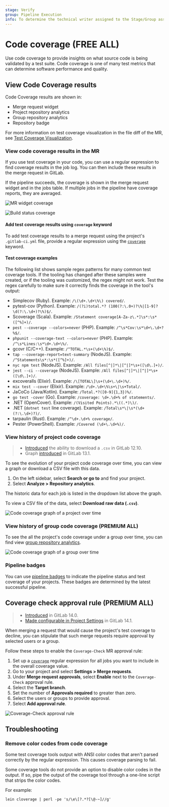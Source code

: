 ```yaml
---
stage: Verify
group: Pipeline Execution
info: To determine the technical writer assigned to the Stage/Group associated with this page, see https://handbook.gitlab.com/handbook/product/ux/technical-writing/#assignments
---
```


# Code coverage **(FREE ALL)**

Use code coverage to provide insights on what source code is being validated by a test suite. Code coverage is one of many test metrics that can determine software performance and quality.

## View Code Coverage results

Code Coverage results are shown in:

- Merge request widget
- Project repository analytics
- Group repository analytics
- Repository badge

For more information on test coverage visualization in the file diff of the MR, see [Test Coverage Visualization](test_coverage_visualization.md).

### View code coverage results in the MR

If you use test coverage in your code, you can use a regular expression to
find coverage results in the job log. You can then include these results
in the merge request in GitLab.

If the pipeline succeeds, the coverage is shown in the merge request widget and
in the jobs table. If multiple jobs in the pipeline have coverage reports, they are
averaged.

![MR widget coverage](img/pipelines_test_coverage_mr_widget.png)

![Build status coverage](img/pipelines_test_coverage_build.png)

#### Add test coverage results using `coverage` keyword

To add test coverage results to a merge request using the project's `.gitlab-ci.yml` file, provide a regular expression
using the [`coverage`](../yaml/index.md#coverage) keyword.

#### Test coverage examples

The following list shows sample regex patterns for many common test coverage tools.
If the tooling has changed after these samples were created, or if the tooling was customized,
the regex might not work. Test the regex carefully to make sure it correctly finds the
coverage in the tool's output:

<!-- vale gitlab.Spelling = NO -->

- Simplecov (Ruby). Example: `/\(\d+.\d+\%\) covered/`.
- pytest-cov (Python). Example: `/(?i)total.*? (100(?:\.0+)?\%|[1-9]?\d(?:\.\d+)?\%)$/`.
- Scoverage (Scala). Example: `/Statement coverage[A-Za-z\.*]\s*:\s*([^%]+)/`.
- `pest --coverage --colors=never` (PHP). Example: `/^\s*Cov:\s*\d+\.\d+?%$/`.
- `phpunit --coverage-text --colors=never` (PHP). Example: `/^\s*Lines:\s*\d+.\d+\%/`.
- gcovr (C/C++). Example: `/^TOTAL.*\s+(\d+\%)$/`.
- `tap --coverage-report=text-summary` (NodeJS). Example: `/^Statements\s*:\s*([^%]+)/`.
- `nyc npm test` (NodeJS). Example: `/All files[^|]*\|[^|]*\s+([\d\.]+)/`.
- `jest --ci --coverage` (NodeJS). Example: `/All files[^|]*\|[^|]*\s+([\d\.]+)/`.
- excoveralls (Elixir). Example: `/\[TOTAL\]\s+(\d+\.\d+)%/`.
- `mix test --cover` (Elixir). Example: `/\d+.\d+\%\s+\|\s+Total/`.
- JaCoCo (Java/Kotlin). Example: `/Total.*?([0-9]{1,3})%/`.
- `go test -cover` (Go). Example: `/coverage: \d+.\d+% of statements/`.
- .NET (OpenCover). Example: `/(Visited Points).*\((.*)\)/`.
- .NET (`dotnet test` line coverage). Example: `/Total\s*\|\s*(\d+(?:\.\d+)?)/`.
- tarpaulin (Rust). Example: `/^\d+.\d+% coverage/`.
- Pester (PowerShell). Example: `/Covered (\d+\.\d+%)/`.

<!-- vale gitlab.Spelling = YES -->

### View history of project code coverage

> - [Introduced](https://gitlab.com/gitlab-org/gitlab/-/issues/209121) the ability to download a `.csv` in GitLab 12.10.
> - Graph [introduced](https://gitlab.com/gitlab-org/gitlab/-/issues/33743) in GitLab 13.1.

To see the evolution of your project code coverage over time,
you can view a graph or download a CSV file with this data.

1. On the left sidebar, select **Search or go to** and find your project.
1. Select **Analyze > Repository analytics**.

The historic data for each job is listed in the dropdown list above the graph.

To view a CSV file of the data, select **Download raw data (`.csv`)**.

![Code coverage graph of a project over time](img/code_coverage_graph_v13_1.png)

### View history of group code coverage **(PREMIUM ALL)**

To see the all the project's code coverage under a group over time, you can find view [group repository analytics](../../user/group/repositories_analytics/index.md).

![Code coverage graph of a group over time](img/code_coverage_group_report.png)

### Pipeline badges

You can use [pipeline badges](../../user/project/badges.md#test-coverage-report-badges) to indicate the pipeline status and
test coverage of your projects. These badges are determined by the latest successful pipeline.

## Coverage check approval rule **(PREMIUM ALL)**

> - [Introduced](https://gitlab.com/gitlab-org/gitlab/-/issues/15765) in GitLab 14.0.
> - [Made configurable in Project Settings](https://gitlab.com/gitlab-org/gitlab/-/issues/331001) in GitLab 14.1.

When merging a request that would cause the project's test coverage to decline, you can stipulate that such merge requests require approval by selected users or a group.

Follow these steps to enable the `Coverage-Check` MR approval rule:

1. Set up a [`coverage`](../yaml/index.md#coverage) regular expression for all jobs you want to include in the overall coverage value.
1. Go to your project and select **Settings > Merge requests**.
1. Under **Merge request approvals**, select **Enable** next to the `Coverage-Check` approval rule.
1. Select the **Target branch**.
1. Set the number of **Approvals required** to greater than zero.
1. Select the users or groups to provide approval.
1. Select **Add approval rule**.

![Coverage-Check approval rule](img/coverage_check_approval_rule_14_1.png)

## Troubleshooting

### Remove color codes from code coverage

Some test coverage tools output with ANSI color codes that aren't
parsed correctly by the regular expression. This causes coverage
parsing to fail.

Some coverage tools do not provide an option to disable color
codes in the output. If so, pipe the output of the coverage tool through a one-line script that strips the color codes.

For example:

```shell
lein cloverage | perl -pe 's/\e\[?.*?[\@-~]//g'
```
